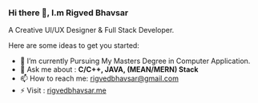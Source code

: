 ### Hi there 👋, I.m Rigved Bhavsar
A Creative UI/UX Designer & Full Stack Developer.


Here are some ideas to get you started:

- 🔭 I’m currently Pursuing My Masters Degree in Computer Application.
- 💬 Ask me about : **C/C++, JAVA, (MEAN/MERN) Stack**
- 📫 How to reach me: rigvedbhavsar@gmail.com
- ⚡ Visit : [rigvedbhavsar.me](https://rigvedbhavsar.me/)

